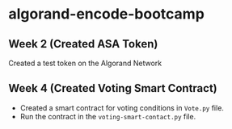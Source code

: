 # algorand-encode-bootcamp

## Week 2 (Created ASA Token) 

Created a test token on the Algorand Network

## Week 4 (Created Voting Smart Contract) 

* Created a smart contract for voting conditions in ```Vote.py``` file. 
* Run the contract in the ```voting-smart-contact.py``` file. 
